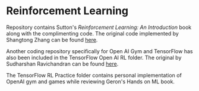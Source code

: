 # Reinforcement Learning

Repository contains Sutton's *Reinforcement Learning: An Introduction* book along with the complimenting code. The original code implemented by Shangtong Zhang can be found [here]( https://github.com/ShangtongZhang/reinforcement-learning-an-introduction
). 

Another coding repository specifically for Open AI Gym and TensorFlow has also been included in the TensorFlow Open AI RL folder. The original by Sudharshan Ravichandran can be found [here](https://github.com/sudharsan13296/Hands-On-Reinforcement-Learning-With-Python).

The TensorFlow RL Practice folder contains personal implementation of OpenAI gym and games while reviewing Geron's Hands on ML book.   
